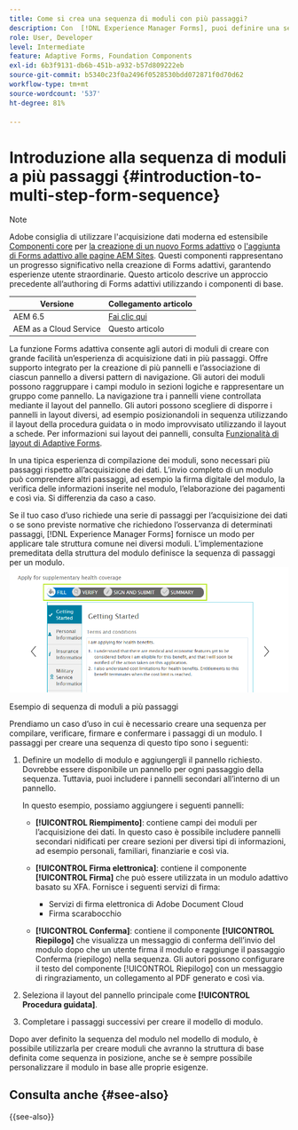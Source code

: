 ```yaml
---
title: Come si crea una sequenza di moduli con più passaggi?
description: Con  [!DNL Experience Manager Forms], puoi definire una sequenza di pannelli per i moduli in modo che gli utenti possano navigare e compilare un modulo adattivo.
role: User, Developer
level: Intermediate
feature: Adaptive Forms, Foundation Components
exl-id: 6b3f9131-db6b-451b-a932-b57d809222eb
source-git-commit: b5340c23f0a2496f0528530bdd072871f0d70d62
workflow-type: tm+mt
source-wordcount: '537'
ht-degree: 81%

---
```


# Introduzione alla sequenza di moduli a più passaggi {#introduction-to-multi-step-form-sequence}

>[!NOTE]
>
> Adobe consiglia di utilizzare l&#39;acquisizione dati moderna ed estensibile [Componenti core](https://experienceleague.adobe.com/docs/experience-manager-core-components/using/adaptive-forms/introduction.html?lang=it) per [la creazione di un nuovo Forms adattivo](/help/forms/creating-adaptive-form-core-components.md) o [l&#39;aggiunta di Forms adattivo alle pagine AEM Sites](/help/forms/create-or-add-an-adaptive-form-to-aem-sites-page.md). Questi componenti rappresentano un progresso significativo nella creazione di Forms adattivi, garantendo esperienze utente straordinarie. Questo articolo descrive un approccio precedente all’authoring di Forms adattivi utilizzando i componenti di base.

| Versione | Collegamento articolo |
| -------- | ---------------------------- |
| AEM 6.5 | [Fai clic qui](https://experienceleague.adobe.com/docs/experience-manager-65/forms/adaptive-forms-basic-authoring/introduction-form-sequence.html?lang=it) |
| AEM as a Cloud Service | Questo articolo |

La funzione Forms adattiva consente agli autori di moduli di creare con grande facilità un’esperienza di acquisizione dati in più passaggi. Offre supporto integrato per la creazione di più pannelli e l’associazione di ciascun pannello a diversi pattern di navigazione. Gli autori dei moduli possono raggruppare i campi modulo in sezioni logiche e rappresentare un gruppo come pannello. La navigazione tra i pannelli viene controllata mediante il layout del pannello. Gli autori possono scegliere di disporre i pannelli in layout diversi, ad esempio posizionandoli in sequenza utilizzando il layout della procedura guidata o in modo improvvisato utilizzando il layout a schede. Per informazioni sui layout dei pannelli, consulta [Funzionalità di layout di Adaptive Forms](layout-capabilities-adaptive-forms.md).

In una tipica esperienza di compilazione dei moduli, sono necessari più passaggi rispetto all’acquisizione dei dati. L’invio completo di un modulo può comprendere altri passaggi, ad esempio la firma digitale del modulo, la verifica delle informazioni inserite nel modulo, l’elaborazione dei pagamenti e così via. Si differenzia da caso a caso.

Se il tuo caso d’uso richiede una serie di passaggi per l’acquisizione dei dati o se sono previste normative che richiedono l’osservanza di determinati passaggi, [!DNL Experience Manager Forms] fornisce un modo per applicare tale struttura comune nei diversi moduli. L’implementazione premeditata della struttura del modulo definisce la sequenza di passaggi per un modulo. ![Esempio di sequenza di moduli a più passaggi](assets/formpipeline.png)

Esempio di sequenza di moduli a più passaggi

Prendiamo un caso d’uso in cui è necessario creare una sequenza per compilare, verificare, firmare e confermare i passaggi di un modulo. I passaggi per creare una sequenza di questo tipo sono i seguenti:

1. Definire un modello di modulo e aggiungergli il pannello richiesto. Dovrebbe essere disponibile un pannello per ogni passaggio della sequenza. Tuttavia, puoi includere i pannelli secondari all’interno di un pannello.

   In questo esempio, possiamo aggiungere i seguenti pannelli:

   * **[!UICONTROL Riempimento]**: contiene campi dei moduli per l’acquisizione dei dati. In questo caso è possibile includere pannelli secondari nidificati per creare sezioni per diversi tipi di informazioni, ad esempio personali, familiari, finanziarie e così via.

   <!--* **[!UICONTROL Verify]**: It contains the **[!UICONTROL Verify]** component that can be used in an XFA-based Adaptive Form. It displays the information captured in the Fill panel in read-only mode for verification.-->


   * **[!UICONTROL Firma elettronica]**: contiene il componente **[!UICONTROL Firma]** che può essere utilizzata in un modulo adattivo basato su XFA. Fornisce i seguenti servizi di firma:

      * Servizi di firma elettronica di Adobe Document Cloud
      * Firma scarabocchio

   * **[!UICONTROL Conferma]**: contiene il componente **[!UICONTROL Riepilogo]** che visualizza un messaggio di conferma dell’invio del modulo dopo che un utente firma il modulo e raggiunge il passaggio Conferma (riepilogo) nella sequenza. Gli autori possono configurare il testo del componente [!UICONTROL Riepilogo] con un messaggio di ringraziamento, un collegamento al PDF generato e così via.

1. Seleziona il layout del pannello principale come **[!UICONTROL Procedura guidata]**.
1. Completare i passaggi successivi per creare il modello di modulo. <!-- For more information, see [Creating a custom Adaptive Form template](custom-adaptive-forms-templates.md). -->

Dopo aver definito la sequenza del modulo nel modello di modulo, è possibile utilizzarla per creare moduli che avranno la struttura di base definita come sequenza in posizione, anche se è sempre possibile personalizzare il modulo in base alle proprie esigenze.


## Consulta anche {#see-also}

{{see-also}}